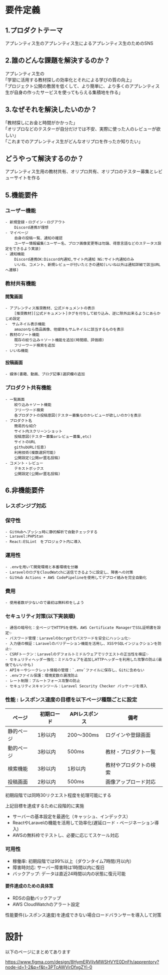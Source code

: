 # 要件定義
## 1.プロダクトテーマ
アプレンティス生のアプレンティス生によるアプレンティス生のためのSNS

## 2.誰のどんな課題を解決するのか？
アプレンティス生の<br>
｢学習に活用する教材探しの効率化とそれによる学びの質の向上｣<br>
｢プロジェクト公開の敷居を低くして、より簡単に、より多くのアプレンティス生が自身の作ったサービスを使ってもらえる集積地を作る｣

## 3.なぜそれを解決したいのか？
｢教材探しにお金と時間がかかった｣<br>
｢オリプロなどのテスターが自分だけでは不安、実際に使った人のレビューが欲しい｣<br>
｢これまでのアプレンティス生がどんなオリプロを作ったか知りたい｣

## どうやって解決するのか？
アプレンティス生用の教材共有、オリプロ共有、オリプロのテスター募集とレビューサイトを作る

## 5.機能要件
### ユーザー機能
    - 新規登録・ログイン・ログアウト
        Discord連携が理想
    - マイページ
        自身の投稿一覧、通知の確認
        ユーザー情報編集(ユーザー名、プロフ画像変更等は勿論、得意言語などのステータス設定をできるよう実装)
    - 通知機能
        Discord連携OK:Discord内通知,サイト内通知 NG:サイト内通知のみ
        いいね、コメント、新規レビューが付いたときの通知(いいね以外は通知詳細で該当URLへ遷移)

### 教材共有機能
#### 閲覧画面
    - アプレンティス推奨教材、公式ドキュメントの表示
        [推奨教材][公式ドキュメント]タグを付与して絞り込み、逆に除外出来るようにあらかじめ設定      
    -  サムネイル表示機能
        amazonなら商品画像、他媒体もサムネイルに該当するものを表示
    - 教材のソート機能
        既存の絞り込み＋ソート機能を追加(時間順、評価順)
        フリーワード検索を追加
    - いいね機能

#### 投稿画面
    - 媒体(書籍、動画、ブログ記事)選択欄の追加

### プロダクト共有機能
    - 一覧画面
        絞り込み＋ソート機能
        フリーワード検索
        各プロダクトの投稿意図(テスター募集なのかレビューが欲しいのか)を表示
    - プロダクト名
        簡易的な紹介
        サイト内スクリーンショット
        投稿意図(テスター募集orレビュー募集,etc)
        サイトのURL
        githubURL(任意)
        利用技術(複数選択可能)
        公開設定(公開or匿名投稿)
    - コメント・レビュー
        テキストボックス
        公開設定(公開or匿名投稿) 

## 6.非機能要件
### レスポンジブ対応
### 保守性
    - GitHubへプッシュ時に静的解析で自動チェックする
    - Laravel:PHPStan
    - React:ESLint　をプロジェクト内に導入
### 運用性
    - .envを用いて開発環境と本番環境を分離
    - LaravelのログをCloudWatchに送信できるように設定し、障害への対策
    - GitHub Actions + AWS CodePipelineを使用してデプロイ絡みを完全自動化
### 費用
    - 使用者数が少ないので最初は無料枠をしよう　
### セキュリティ対策(以下実装順)
    - 通信の暗号化：全ページでHTTPSを使用。AWS Certificate ManagerでSSL証明書を設定✨
    - パスワード管理：Laravelのbcryptでパスワードを安全にハッシュ化✨
    - 入力値の検証：Laravelのバリデーション機能を活用し、XSSやSQLインジェクションを防止✨
    - CSRFトークン：Laravelのデフォルトミドルウェアでリクエストの正当性を検証✨
    - セキュリティヘッダー強化：ミドルウェアを追加しHTTPヘッダーを利用した攻撃の防止(最後でもいいかも)
    - APIキーやシークレット情報の管理：`.env`ファイルに保存し、Gitに含めない
    - .envファイル保護：環境変数の漏洩防止
    - レート制限：ブルートフォース攻撃の防止
    - セキュリティスキャンツール：Laravel Security Checker パッケージを導入
### 性能 : レスポンス速度の目標を以下ページ種類ごとに設定
| ページ       | 初期ロード    | APIレスポンス  | 備考                    |
| ------------ | ------------ | ------------- | ----------------------- |
| 静的ページ   | 1秒以内       | 200～300ms    | ログインや登録画面       |
| 動的ページ   | 3秒以内       | 500ms         | 教材・プロダクト一覧     |
| 検索機能     | 3秒以内       | 1秒以内       | 教材やプロダクトの検索   |
| 投稿画面     | 2秒以内       | 500ms         | 画像アップロード対応     |

初期段階では同時30リクエスト程度を処理可能にする

上記目標を達成するために段階的に実施
- サーバーの基本設定を最適化（キャッシュ、インデックス）
- ReactやLaravelの機能を活用して効率化(遅延ロード・ページネーション導入)
- AWSの無料枠でテストし、必要に応じてスケール対応

### 可用性
- 稼働率: 初期段階では99%以上（ダウンタイム7時間/月以内）
- 障害時対応: サーバー障害時は1時間以内に復旧
- バックアップ: データは直近24時間以内の状態に復元可能

#### 要件達成のための具体策

- RDSの自動バックアップ
- AWS CloudWatchのアラート設定

性能要件(レスポンス速度)を達成できない場合ロードバランサーを導入して対策

# 設計
以下のページにまとめてあります

https://www.figma.com/design/8HymERVjlvMWSHVYE0DnFh/apprentory?node-id=1-2&p=f&t=3PTcAWVirDfxgZYi-0